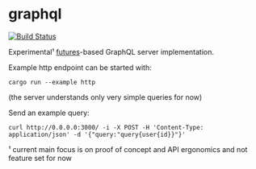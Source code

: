 # graphql

[![Build Status](https://travis-ci.org/rkusa/graphql.svg?branch=master)](https://travis-ci.org/rkusa/graphql)

Experimental¹ [futures](https://github.com/alexcrichton/futures-rs)-based GraphQL server implementation.

Example http endpoint can be started with:

    cargo run --example http

(the server understands only very simple queries for now)

Send an example query:

    curl http://0.0.0.0:3000/ -i -X POST -H 'Content-Type: application/json' -d '{"query:"query{user{id}}"}'

¹ current main focus is on proof of concept and API ergonomics and not feature set for now
